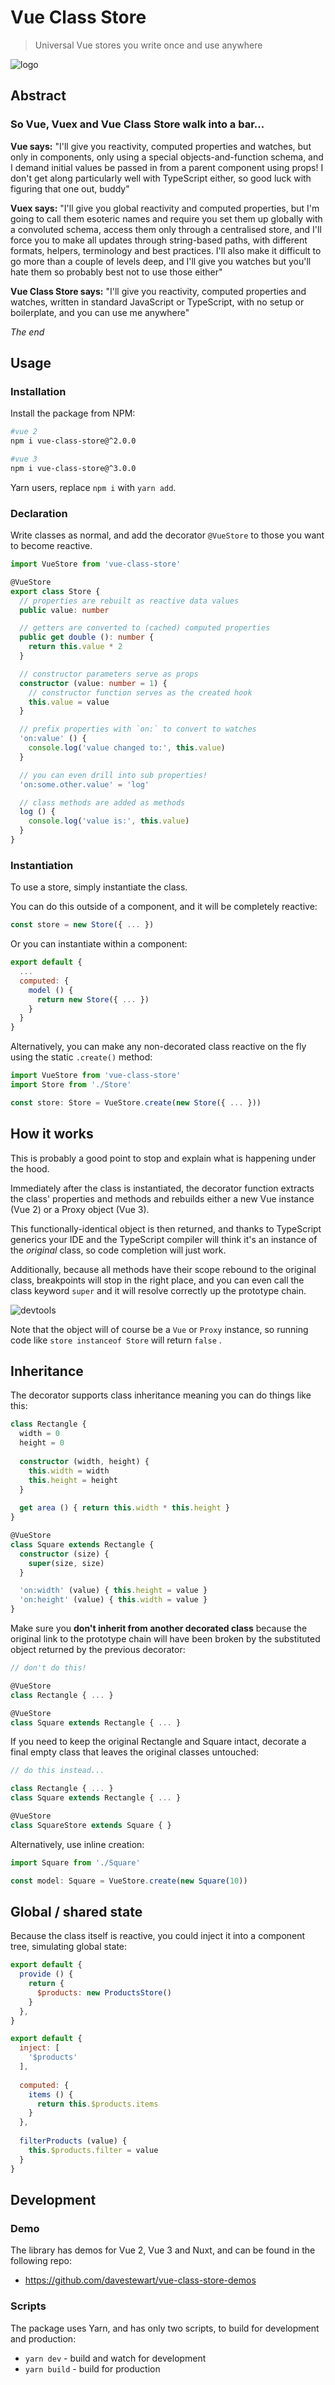 # Vue Class Store

> Universal Vue stores you write once and use anywhere

![logo](docs/logo.png)

## Abstract

### So Vue, Vuex and Vue Class Store walk into a bar...

**Vue says:** "I'll give you reactivity, computed properties and watches, but only in components, only using a special objects-and-function schema, and I demand initial values be passed in from a parent component using props! I don't get along particularly well with TypeScript either, so good luck with figuring that one out, buddy"

**Vuex says:** "I'll give you global reactivity and computed properties, but I'm going to call them esoteric names and require you set them up globally with a convoluted schema, access them only through a centralised store, and I'll force you to make all updates through string-based paths, with different formats, helpers, terminology and best practices. I'll also make it difficult to go more than a couple of levels deep, and I'll give you watches but you'll hate them so probably best not to use those either"

**Vue Class Store says:** "I'll give you reactivity, computed properties and watches, written in standard JavaScript or TypeScript, with no setup or boilerplate, and you can use me anywhere"

*The end*

## Usage

### Installation

Install the package from NPM:

```bash
#vue 2
npm i vue-class-store@^2.0.0

#vue 3
npm i vue-class-store@^3.0.0
```

Yarn users, replace `npm i` with `yarn add`.

### Declaration

Write classes as normal, and add the decorator `@VueStore` to those you want to become reactive.

```typescript
import VueStore from 'vue-class-store'

@VueStore
export class Store {
  // properties are rebuilt as reactive data values
  public value: number

  // getters are converted to (cached) computed properties
  public get double (): number {
    return this.value * 2
  }

  // constructor parameters serve as props
  constructor (value: number = 1) {
    // constructor function serves as the created hook
    this.value = value
  }

  // prefix properties with `on:` to convert to watches
  'on:value' () {
    console.log('value changed to:', this.value)
  }

  // you can even drill into sub properties!
  'on:some.other.value' = 'log'

  // class methods are added as methods
  log () {
    console.log('value is:', this.value)
  }
}
```

### Instantiation

To use a store, simply instantiate the class.

You can do this outside of a component, and it will be completely reactive:

```typescript
const store = new Store({ ... })
```

Or you can instantiate within a component:

```javascript
export default {
  ...
  computed: {
    model () {
      return new Store({ ... })
    }
  }
}
```

Alternatively, you can make any non-decorated class reactive on the fly using the static `.create()` method:

```typescript
import VueStore from 'vue-class-store'
import Store from './Store'

const store: Store = VueStore.create(new Store({ ... }))
```

## How it works

This is probably a good point to stop and explain what is happening under the hood.

Immediately after the class is instantiated, the decorator function extracts the class' properties and methods and rebuilds either a new Vue instance (Vue 2) or a Proxy object (Vue 3).

This functionally-identical object is then returned, and thanks to TypeScript generics your IDE and the TypeScript compiler will think it's an instance of the *original* class, so code completion will just work.

Additionally, because all methods have their scope rebound to the original class, breakpoints will stop in the right place, and you can even call the class keyword `super` and it will resolve correctly up the prototype chain.

![devtools](docs/devtools.png)

Note that the object will of course be a `Vue` or `Proxy` instance, so running code like  `store instanceof Store` will return `false` .

## Inheritance

The decorator supports class inheritance meaning you can do things like this:

```typescript
class Rectangle {
  width = 0
  height = 0
  
  constructor (width, height) {
    this.width = width
    this.height = height
  }
  
  get area () { return this.width * this.height }
}

@VueStore
class Square extends Rectangle {
  constructor (size) {
    super(size, size)
  }

  'on:width' (value) { this.height = value }
  'on:height' (value) { this.width = value }
}
```

Make sure you **don't inherit from another decorated class** because the original link to the prototype chain will have been broken by the substituted object returned by the previous decorator:

```typescript
// don't do this!

@VueStore
class Rectangle { ... }

@VueStore
class Square extends Rectangle { ... }
```

If you need to keep the original Rectangle and Square intact, decorate a final empty class that leaves the original classes untouched:

```typescript
// do this instead...

class Rectangle { ... }
class Square extends Rectangle { ... }

@VueStore
class SquareStore extends Square { } 
```

Alternatively, use inline creation:

```typescript
import Square from './Square'

const model: Square = VueStore.create(new Square(10))
```

## Global / shared state

Because the class itself is reactive, you could inject it into a component tree, simulating global state:

```javascript
export default {
  provide () {
    return {
      $products: new ProductsStore()
    }
  },
}
```

```javascript
export default {
  inject: [
    '$products'
  ],
  
  computed: {
    items () {
      return this.$products.items
    }
  },
  
  filterProducts (value) {
    this.$products.filter = value
  }
}
```

## Development

### Demo

The library has demos for Vue 2, Vue 3 and Nuxt, and can be found in the following repo:

- https://github.com/davestewart/vue-class-store-demos

### Scripts

The package uses Yarn, and has only two scripts, to build for development and production:

- `yarn dev` - build and watch for development
- `yarn build` - build for production

